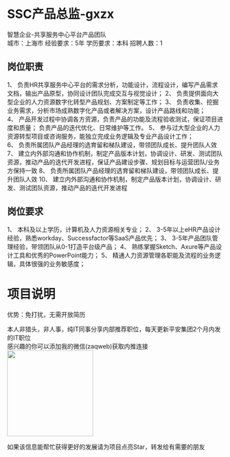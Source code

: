 # SSC产品总监-gxzx
智慧企业-共享服务中心平台产品团队  
城市：上海市 经验要求：5年 学历要求：本科  招聘人数：1

## 岗位职责
1、 负责HR共享服务中心平台的需求分析，功能设计，流程设计，编写产品需求文档，输出产品原型，协同设计团队完成交互与视觉设计；
 2、 负责提供面向大型企业的人力资源数字化转型产品规划、方案制定等工作； 
 3、 负责收集、挖掘业务需求，分析市场成熟数字化产品或者解决方案，设计产品路线和功能；  
 4、 产品开发过程中协调各方资源，负责产品的功能及流程验收测试，保证项目进度和质量； 
 负责产品的迭代优化、日常维护等工作。 
 5、 参与过大型企业的人力资源转型项目或咨询服务，能独立完成业务逻辑及专业产品设计工作；  
 6、 负责所属团队产品经理的选育留和梯队建设，带领团队成长、提升团队人效
 7、 建立内外部沟通和协作机制，制定产品版本计划，协调设计、研发、测试团队资源，推动产品的迭代开发进程，保证产品建设步骤、规划目标与运营团队/业务方保持一致
 8、 负责所属团队产品经理的选育留和梯队建设，带领团队成长、提升团队人效
 10、 建立内外部沟通和协作机制，制定产品版本计划，协调设计、研发、测试团队资源，推动产品的迭代开发进程

## 岗位要求
1、 本科及以上学历，计算机及人力资源相关专业； 
 2、 3-5年以上eHR产品设计经验，熟悉workday、Successfactor等SaaS产品优先； 
 3、 3-5年产品团队管理经验，带领团队从0-1打造平台级产品；
 4、 熟练掌握Sketch、Axure等产品设计工具和优秀的PowerPoint能力；
 5、 精通人力资源管理各职能及流程的业务逻辑，具体很强的业务敏感度；

# 项目说明

优势：免打扰，无需开放简历

本人非猎头，非人事，纯IT同事分享内部推荐职位，每天更新平安集团2个月内发的IT职位  
感兴趣的你可以添加我的微信(zaqweb)获取内推连接  
<img src="https://github.com/zaqweb/PA-IT-JOBS/blob/master/WechatICode.jpeg"  height="200" width="200">

如果该信息能帮忙获得更好的发展请为项目点亮Star，转发给有需要的朋友





